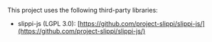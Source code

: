 This project uses the following third-party libraries:

- slippi-js (LGPL 3.0): [https://github.com/project-slippi/slippi-js/](https://github.com/project-slippi/slippi-js/)
